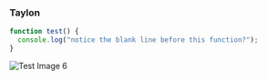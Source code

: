 ### Taylon

```js
function test() {
  console.log("notice the blank line before this function?");
}
```

![Test Image 6](img)
